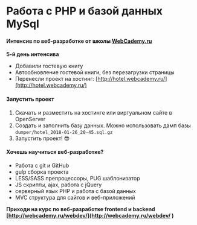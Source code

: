 # Работа с PHP и базой данных MySql

#### Интенсив по веб-разработке от школы [WebCademy.ru](http://WebCademy.ru )    

**5-й день интенсива**

- Добавили гостевую книгу
- Автообновление гостевой книги, без перезагрузки страницы
- Перенесли проект на хостинг:  [http://hotel.webcademy.ru/](http://hotel.webcademy.ru/)    

#### Запустить проект

1. Скачать и разместить на хостинге или виртуальном сайте в OpenServer
2. Создать и заполнить базу данных. Можно использовать дамп базы `dumper/hotel_2018-01-26_20-45.sql.gz`
3. Запустить проект! 😎

#### Хочешь научиться веб-разработке?

- Работа с git и GitHub
- gulp сборка проекта
- LESS/SASS препроцессоры, PUG шаблонизатор
- JS скрипты, ajax, работа с jQuery
- серверный язык PHP и работа с базой данных
- MVC структура для сайтов и веб-приложений

**Приходи на курс по веб-разработке frontend и backend** **[http://webcademy.ru/webdev/](http://webcademy.ru/webdev/ )** 